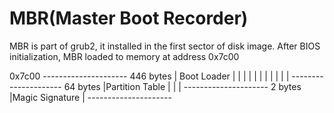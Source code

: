 # MBR\(Master Boot Recorder\)

MBR is part of grub2, it installed in the first sector of disk image. After BIOS initialization, MBR loaded to memory at address 0x7c00

0x7c00          ---------------------
446 bytes       |  Boot Loader      |
                |                   |
                |                   |
                |                   |
                |                   |
                |                   |
                ---------------------
64 bytes        |Partition Table    |
                |                   |
                ---------------------
2 bytes         |Magic Signature    |
                ---------------------

